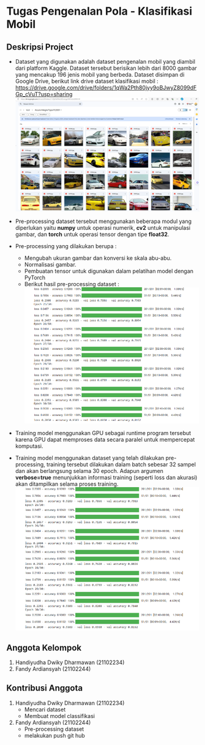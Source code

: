 # Tugas Pengenalan Pola - Klasifikasi Mobil
## Deskripsi Project
   - Dataset yang digunakan adalah dataset pengenalan mobil yang diambil dari platform Kaggle. Dataset tersebut berisikan lebih dari 8000 gambar yang mencakup 196 jenis mobil yang berbeda. Dataset disimpan di Google Drive, berikut link drive dataset klasifikasi mobil : https://drive.google.com/drive/folders/1qWa2Pth80jyy9oBJwyZ8099dFGp_cVuT?usp=sharing
![Dataset Mobil](https://github.com/ardriaro/image/blob/3c0933f7c771dcf100f55130c916c8a42a60fc6f/dataset.png)

   - Pre-processing dataset tersebut menggunakan beberapa modul yang diperlukan yaitu **numpy** untuk operasi numerik, **cv2** untuk manipulasi gambar, dan **torch** untuk operasi tensor dengan tipe **float32**.

   - Pre-processing yang dilakukan berupa :
     - Mengubah ukuran gambar dan konversi ke skala abu-abu.
     - Normalisasi gambar.
     - Pembuatan tensor untuk digunakan dalam pelatihan model dengan PyTorch
     - Berikut hasil pre-processing dataset :
![Pre-processing](https://github.com/ardriaro/image/blob/5d8d270e3d6476cfa0fa65ae8ca10d729f3349f6/image.png)

   - Training model menggunakan GPU sebagai runtime program tersebut karena GPU dapat memproses data secara paralel untuk mempercepat komputasi.
     
   - Training model menggunakan dataset yang telah dilakukan pre-processing, training tersebut dilakukan dalam batch sebesar 32 sampel dan akan berlangsung selama 30 epoch. Adapun argumen **verbose=true** menunjukkan informasi training (seperti loss dan akurasi) akan ditampilkan selama proses training.![Dataset Mobil](https://github.com/ardriaro/image/blob/712cfe08fdfd5631eca00064dbbe77d9d7c56875/image.png)

## Anggota Kelompok
1. Handiyudha Dwiky Dharmawan (21102234)
2. Fandy Ardiansyah (21102244)

## Kontribusi Anggota
1. Handiyudha Dwiky Dharmawan (21102234)
   - Mencari dataset
   - Membuat model classifikasi
2. Fandy Ardiansyah (21102244)
   - Pre-processing dataset
   - melakukan push git hub
